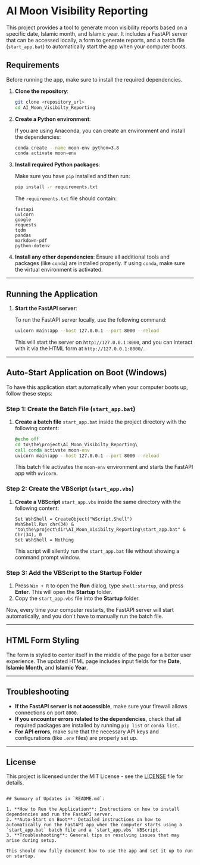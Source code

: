 # AI Moon Visibility Reporting

This project provides a tool to generate moon visibility reports based on a specific date, Islamic month, and Islamic year. It includes a FastAPI server that can be accessed locally, a form to generate reports, and a batch file (`start_app.bat`) to automatically start the app when your computer boots.

## Requirements

Before running the app, make sure to install the required dependencies.

1. **Clone the repository**:

    ```bash
    git clone <repository_url>
    cd AI_Moon_Visibilty_Reporting
    ```

2. **Create a Python environment**:

    If you are using Anaconda, you can create an environment and install the dependencies:

    ```bash
    conda create --name moon-env python=3.8
    conda activate moon-env
    ```

3. **Install required Python packages**:

    Make sure you have `pip` installed and then run:

    ```bash
    pip install -r requirements.txt
    ```

    The `requirements.txt` file should contain:

    ```
    fastapi
    uvicorn
    google
    requests
    tqdm
    pandas
    markdown-pdf
    python-dotenv
    ```

4. **Install any other dependencies**:
   Ensure all additional tools and packages (like `conda`) are installed properly. If using `conda`, make sure the virtual environment is activated.

---

## Running the Application

1. **Start the FastAPI server**:

   To run the FastAPI server locally, use the following command:

   ```bash
   uvicorn main:app --host 127.0.0.1 --port 8000 --reload
   ```

   This will start the server on `http://127.0.0.1:8000`, and you can interact with it via the HTML form at `http://127.0.0.1:8000/`.

---

## Auto-Start Application on Boot (Windows)

To have this application start automatically when your computer boots up, follow these steps:

### Step 1: Create the Batch File (`start_app.bat`)

1. **Create a batch file** `start_app.bat` inside the project directory with the following content:

   ```bat
   @echo off
   cd to\the\project\AI_Moon_Visibilty_Reporting\
   call conda activate moon-env
   uvicorn main:app --host 127.0.0.1 --port 8000 --reload
   ```

   This batch file activates the `moon-env` environment and starts the FastAPI app with `uvicorn`.

### Step 2: Create the VBScript (`start_app.vbs`)

1. **Create a VBScript** `start_app.vbs` inside the same directory with the following content:

   ```vbs
   Set WshShell = CreateObject("WScript.Shell")
   WshShell.Run chr(34) & "to\the\project\dir\AI_Moon_Visibilty_Reporting\start_app.bat" & Chr(34), 0
   Set WshShell = Nothing
   ```

   This script will silently run the `start_app.bat` file without showing a command prompt window.

### Step 3: Add the VBScript to the Startup Folder

1. Press `Win + R` to open the **Run** dialog, type `shell:startup`, and press **Enter**. This will open the **Startup** folder.
2. Copy the `start_app.vbs` file into the **Startup** folder.

Now, every time your computer restarts, the FastAPI server will start automatically, and you don't have to manually run the batch file.

---

## HTML Form Styling

The form is styled to center itself in the middle of the page for a better user experience. The updated HTML page includes input fields for the **Date**, **Islamic Month**, and **Islamic Year**.

---

## Troubleshooting

- **If the FastAPI server is not accessible**, make sure your firewall allows connections on port `8000`.
- **If you encounter errors related to the dependencies**, check that all required packages are installed by running `pip list` or `conda list`.
- **For API errors**, make sure that the necessary API keys and configurations (like `.env` files) are properly set up.

---

## License

This project is licensed under the MIT License - see the [LICENSE](LICENSE) file for details.
```

## Summary of Updates in `README.md`:

1. **How to Run the Application**: Instructions on how to install dependencies and run the FastAPI server.
2. **Auto-Start on Boot**: Detailed instructions on how to automatically run the FastAPI app when the computer starts using a `start_app.bat` batch file and a `start_app.vbs` VBScript.
3. **Troubleshooting**: General tips on resolving issues that may arise during setup.

This should now fully document how to use the app and set it up to run on startup.